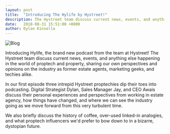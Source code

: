 ```yaml
---
layout: post
title:  "Introducing The Hylife by Hystreet!"
description: The Hystreet team discuss current news, events, and anything else happening in the world of proptech...
date:   2018-08-31 15:51:00 +0800
author: Dylan Kinsella
---
```


![Blog]({{site.url}}/images/cover-image.png)

Introducing Hylife, the brand new podcast from the team at Hystreet! The Hystreet team discuss current news, events, and anything else happening in the world of proptech and property, sharing our own perspectives and opinions on the industry as former estate agents, marketing geeks, and techies alike.
<!--more-->
<script src="https://www.buzzsprout.com/206110/790662-the-hylife-1-statues-in-electric-blue-suits.js?player=small" type="text/javascript" charset="utf-8"></script>

In our first episode three intrepid Hystreet proptechies dip their toes into podcasting. Digital Strategist Dylan, Sales Manager Jay, and CEO Awais discuss their personal experiences and perspectives from working in estate agency, how things have changed, and where we can see the industry going as we move forward from this very turbulent time.

We also briefly discuss the history of coffee, over-used linked-in analogies, and what proptech influencers we'd prefer to bow down to in a bizarre, dystopian future.
